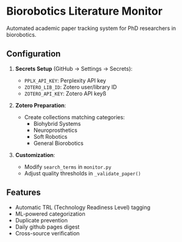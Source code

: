 # Biorobotics Literature Monitor

Automated academic paper tracking system for PhD researchers in biorobotics.

## Configuration

1. **Secrets Setup** (GitHub → Settings → Secrets):
   - `PPLX_API_KEY`: Perplexity API key
   - `ZOTERO_LIB_ID`: Zotero user/library ID
   - `ZOTERO_API_KEY`: Zotero API keyß

2. **Zotero Preparation**:
   - Create collections matching categories:
     - Biohybrid Systems
     - Neuroprosthetics  
     - Soft Robotics
     - General Biorobotics

3. **Customization**:
   - Modify `search_terms` in `monitor.py`
   - Adjust quality thresholds in `_validate_paper()`

## Features

- Automatic TRL (Technology Readiness Level) tagging
- ML-powered categorization
- Duplicate prevention
- Daily github pages digest
- Cross-source verification

